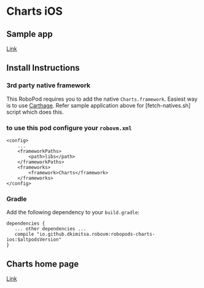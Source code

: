 # Charts iOS

## Sample app

[Link](https://github.com/dkimitsa/robovm-samples/tree/alt/robopods/charts/ios)

## Install Instructions

### 3rd party native framework
This RoboPod requires you to add the native `Charts.framework`. Easiest way is to use [Carthage](https://github.com/Carthage/Carthage#installing-carthage). Refer sample application above for [fetch-natives.sh] script which does this.

### to use this pod configure your `robovm.xml`

```
<config>
    ...
    <frameworkPaths>
        <path>libs</path>
    </frameworkPaths>
    <frameworks>
        <framework>Charts</framework>
    </frameworks>
</config>
```

### Gradle

Add the following dependency to your `build.gradle`:

```
dependencies {
   ... other dependencies ...
   compile "io.github.dkimitsa.robovm:robopods-charts-ios:$altpodsVersion"
}
```

## Charts home page

[Link](https://github.com/danielgindi/Charts)